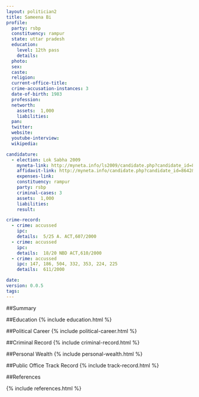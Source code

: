```yaml
---
layout: politician2
title: Sameena Bi
profile: 
  party: rsbp
  constituency: rampur
  state: uttar pradesh
  education: 
    level: 12th pass
    details: 
  photo: 
  sex: 
  caste: 
  religion: 
  current-office-title: 
  crime-accusation-instances: 3
  date-of-birth: 1983
  profession: 
  networth: 
    assets:  1,000
    liabilities: 
  pan: 
  twitter: 
  website: 
  youtube-interview: 
  wikipedia: 

candidature: 
  - election: Lok Sabha 2009
    myneta-link: http://myneta.info/ls2009/candidate.php?candidate_id=8642
    affidavit-link: http://myneta.info/candidate.php?candidate_id=8642&scan=original
    expenses-link: 
    constituency: rampur 
    party: rsbp
    criminal-cases: 3
    assets:  1,000
    liabilities: 
    result:  

crime-record: 
  - crime: accussed
    ipc: 
    details:  5/25 A. ACT,607/2000  
  - crime: accussed
    ipc: 
    details:  18/20 NBD ACT,610/2000  
  - crime: accussed
    ipc: 147, 186, 504, 332, 353, 224, 225
    details:  611/2000  

date: 
version: 0.0.5
tags: 
---
```

##Summary


##Education
{% include education.html %}


##Political Career
{% include political-career.html %}


##Criminal Record
{% include criminal-record.html %}


##Personal Wealth
{% include personal-wealth.html %}


##Public Office Track Record
{% include track-record.html %}


##References


{% include references.html %}